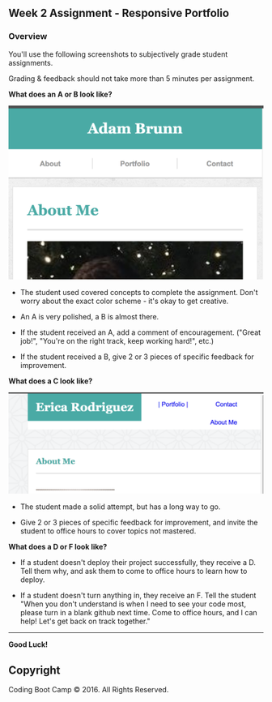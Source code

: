 ## Week 2 Assignment - Responsive Portfolio

### Overview

You'll use the following screenshots to subjectively grade student assignments.

Grading & feedback should not take more than 5 minutes per assignment.

**What does an A or B look like?**

![A Homework 1](images/responsiveA.png)

* The student used covered concepts to complete the assignment. Don't worry about the exact color scheme - it's okay to get creative.

* An A is very polished, a B is almost there.

* If the student received an A, add a comment of encouragement. ("Great job!",  "You're on the right track, keep working hard!", etc.)

* If the student received a B, give 2 or 3 pieces of specific feedback for improvement.

**What does a C look like?**

![A Homework 1](images/responsiveC.png)

* The student made a solid attempt, but has a long way to go.

* Give 2 or 3 pieces of specific feedback for improvement, and invite the student to office hours to cover topics not mastered.

**What does a D or F look like?**

* If a student doesn't deploy their project successfully, they receive a D. Tell them why, and ask them to come to office hours to learn how to deploy.

* If a student doesn't turn anything in, they receive an F. Tell the student "When you don't understand is when I need to see your code most, please turn in a blank github next time. Come to office hours, and I can help! Let's get back on track together."

- - -

**Good Luck!**

## Copyright

Coding Boot Camp © 2016. All Rights Reserved.
